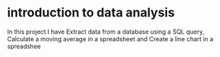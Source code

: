 # introduction to data analysis 
In this project I have Extract data from a database using a SQL query, Calculate a moving average in a spreadsheet and Create a line chart in a spreadshee
